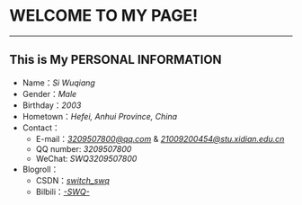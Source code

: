 # WELCOME TO MY PAGE!
---
## This is My PERSONAL INFORMATION
- Name：*Si Wuqiang*
- Gender：*Male*
- Birthday：*2003*
- Hometown：*Hefei, Anhui Province, China*
- Contact：
  - E\-mail：*3209507800@qq.com* & *21009200454@stu.xidian.edu.cn*
  - QQ number: *3209507800*
  - WeChat: *SWQ3209507800*
- Blogroll：
  - CSDN：*[switch_swq](https://blog.csdn.net/qq_32971095?type=blog)*
  - Bilbili：*[-SWQ-](https://space.bilibili.com/348651384)*

